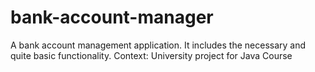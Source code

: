 # bank-account-manager
A bank account management application. It includes the necessary and quite basic functionality.
Context: University project for Java Course
